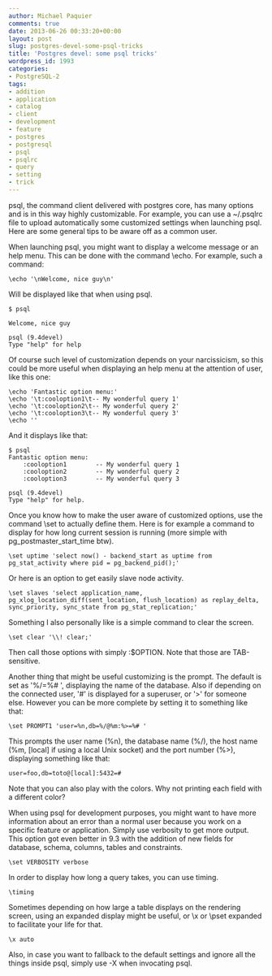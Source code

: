 ```yaml
---
author: Michael Paquier
comments: true
date: 2013-06-26 00:33:20+00:00
layout: post
slug: postgres-devel-some-psql-tricks
title: 'Postgres devel: some psql tricks'
wordpress_id: 1993
categories:
- PostgreSQL-2
tags:
- addition
- application
- catalog
- client
- development
- feature
- postgres
- postgresql
- psql
- psqlrc
- query
- setting
- trick
---
```


psql, the command client delivered with postgres core, has many options and is in this way highly customizable. For example, you can use a ~/.psqlrc file to upload automatically some customized settings when launching psql. Here are some general tips to be aware off as a common user.

When launching psql, you might want to display a welcome message or an help menu. This can be done with the command \echo. For example, such a command:

    \echo '\nWelcome, nice guy\n'

Will be displayed like that when using psql.

    $ psql
    
    Welcome, nice guy
    
    psql (9.4devel)
    Type "help" for help

Of course such level of customization depends on your narcissicism, so this could be more useful when displaying an help menu at the attention of user, like this one:

    \echo 'Fantastic option menu:'
    \echo '\t:cooloption1\t-- My wonderful query 1'
    \echo '\t:cooloption2\t-- My wonderful query 2'
    \echo '\t:cooloption3\t-- My wonderful query 3'
    \echo ''

And it displays like that:

    $ psql
    Fantastic option menu:
        :cooloption1        -- My wonderful query 1
        :cooloption2        -- My wonderful query 2
        :cooloption3        -- My wonderful query 3
    
    psql (9.4devel)
    Type "help" for help.

Once you know how to make the user aware of customized options, use the command \set to actually define them. Here is for example a command to display for how long current session is running (more simple with pg\_postmaster\_start\_time btw).

    \set uptime 'select now() - backend_start as uptime from pg_stat_activity where pid = pg_backend_pid();'

Or here is an option to get easily slave node activity.

    \set slaves 'select application_name, pg_xlog_location_diff(sent_location, flush_location) as replay_delta, sync_priority, sync_state from pg_stat_replication;'

Something I also personally like is a simple command to clear the screen.

    \set clear '\\! clear;'

Then call those options with simply :$OPTION. Note that those are TAB-sensitive.

Another thing that might be useful customizing is the prompt. The default is set as '%/=%# ', displaying the name of the database. Also if depending on the connected user, '#' is displayed for a superuser, or '>' for someone else. However you can be more complete by setting it to something like that:

    \set PROMPT1 'user=%n,db=%/@%m:%>=%# '

This prompts the user name (%n), the database name (%/), the host name (%m, [local] if using a local Unix socket) and the port number (%>), displaying something like that:

    user=foo,db=toto@[local]:5432=#

Note that you can also play with the colors. Why not printing each field with a different color?

When using psql for development purposes, you might want to have more information about an error than a normal user because you work on a specific feature or application. Simply use verbosity to get more output. This option got even better in 9.3 with the addition of new fields for database, schema, columns, tables and constraints.

    \set VERBOSITY verbose

In order to display how long a query takes, you can use timing.

    \timing

Sometimes depending on how large a table displays on the rendering screen, using an expanded display might be useful, or \x or \pset expanded to facilitate your life for that.

    \x auto

Also, in case you want to fallback to the default settings and ignore all the things inside psql, simply use -X when invocating psql.
